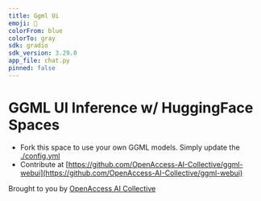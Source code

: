 ```yaml
---
title: Ggml Ui
emoji: 🏃
colorFrom: blue
colorTo: gray
sdk: gradio
sdk_version: 3.29.0
app_file: chat.py
pinned: false
---
```


# GGML UI Inference w/ HuggingFace Spaces

- Fork this space to use your own GGML models. Simply update the [./config.yml](./config.yml) 
- Contribute at [https://github.com/OpenAccess-AI-Collective/ggml-webui](https://github.com/OpenAccess-AI-Collective/ggml-webui)

Brought to you by [OpenAccess AI Collective](https://github.com/OpenAccess-AI-Collective)


